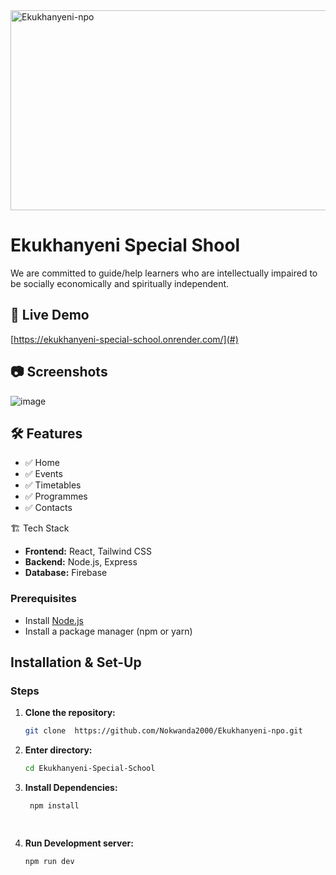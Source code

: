 <img src="https://socialify.git.ci/Nokwanda2000/Ekukhanyeni-npo/image?language=1&owner=1&name=1&stargazers=1&theme=Light" alt="Ekukhanyeni-npo" width="640" height="320" />

# Ekukhanyeni Special Shool
We are committed to guide/help learners who are intellectually impaired to be socially economically and spiritually independent.

## 🚀 Live Demo
[https://ekukhanyeni-special-school.onrender.com/](#) 

## 📷 Screenshots
![image](https://github.com/user-attachments/assets/27afa5d4-3b03-4ccb-86fc-91366df1af37)

## 🛠️ Features
- ✅ Home
- ✅ Events
- ✅ Timetables
- ✅ Programmes
- ✅ Contacts

🏗️ Tech Stack
- **Frontend:** React, Tailwind CSS 
- **Backend:** Node.js, Express 
- **Database:** Firebase 


### Prerequisites
- Install [Node.js](https://nodejs.org/)
- Install a package manager (npm or yarn)

   
## Installation & Set-Up
  ### Steps
1. **Clone the repository:**
   ```sh
   git clone  https://github.com/Nokwanda2000/Ekukhanyeni-npo.git

2. **Enter directory:**
   ```sh
   cd Ekukhanyeni-Special-School


3. **Install Dependencies:**
   ```sh 
    npm install

     
4. **Run Development server:**
   ```sh
   npm run dev

